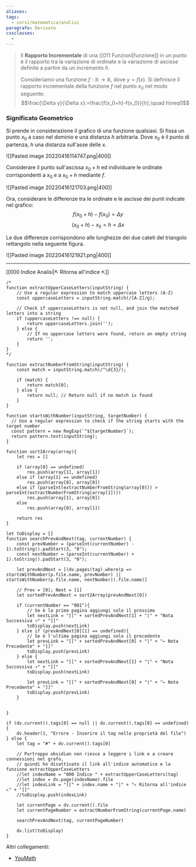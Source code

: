 ```yaml
---
aliases: 
tags:
  - corsi/matematica/analisi
paragrafo: Derivate
cssclasses:
  - 
---
```


>Il **Rapporto Incrementale** di una [[011 Funzioni|funzione]] in un punto è il rapporto tra la variazione di ordinate e la variazione di ascisse definite a partire da un incremento $h$.
>
>Consideriamo una funzione $f:\mathbb{R}\to\mathbb{R}$, dove $y=f(x)$. Si definisce il rapporto incrementale della funzione $f$ nel punto $x_0$ nel modo seguente: $$\frac{\Delta y}{\Delta x}:=\frac{f(x_0+h)-f(x_0)}{h},\quad h\neq0$$

### Significato Geometrico
Si prende in considerazione il grafico di una funzione qualsiasi. Si fissa un punto $x_0$ a caso nel dominio e una distanza $h$ arbitraria.
Dove $x_0$ è il punto di partenza, $h$ una distanza sull'asse delle $x$.

![[Pasted image 20220416114747.png|400]]

Considerare il punto sull'ascissa $x_0+h$ ed individuare le ordinate corrispondenti a $x_0$ e a $x_0+h$ mediante $f$.

![[Pasted image 20220416121703.png|400]]

Ora, considerare le differenze tra le ordinate e le ascisse dei punti indicate nel grafico:
$$f(x_0+h)-f(x_0)=\Delta y$$
$$(x_0+h)-x_0=h=\Delta x$$

Le due differenze corrispondono alle lunghezze dei due cateti del triangolo rettangolo nella seguente figura.

![[Pasted image 20220416121921.png|400]]

___
[[000 Indice Analisi|↖ Ritorna all'indice ↖]]

```dataviewjs
/*
function extractUpperCaseLetters(inputString) {
	// Use a regular expression to match uppercase letters (A-Z)
	const uppercaseLetters = inputString.match(/[A-Z]/g);
	
	// Check if uppercaseLetters is not null, and join the matched letters into a string
	if (uppercaseLetters !== null) {
		return uppercaseLetters.join('');
	} else {
	    // If no uppercase letters were found, return an empty string
	    return '';
	}
}
*/

function extractNumberFromString(inputString) {
	const match = inputString.match(/^\d{3}/);
	
	if (match) {
		return match[0];
	} else {
		return null; // Return null if no match is found
	}
}

function startsWithNumber(inputString, targetNumber) {
  // Use a regular expression to check if the string starts with the target number
  const pattern = new RegExp(`^${targetNumber}`);
  return pattern.test(inputString);
}

function sort2Array(array){
	let res = []
	
	if (array[0] == undefined)
		res.push(array[1], array[1])
	else if (array[1] == undefined)
		res.push(array[0], array[0])
	else if (parseInt(extractNumberFromString(array[0])) > parseInt(extractNumberFromString(array[1])))
		res.push(array[1], array[0])
	else
		res.push(array[0], array[1])
	
	return res
}

let toDisplay = []
function searchPrevAndNext(tag, currentNumber) {
	const prevNumber = (parseInt(currentNumber) - 1).toString().padStart(3, "0");
	const nextNumber = (parseInt(currentNumber) + 1).toString().padStart(3, "0");
	
	let prevAndNext = [(dv.pages(tag).where(p => startsWithNumber(p.file.name, prevNumber) || startsWithNumber(p.file.name, nextNumber)).file.name)]
	
	// Prev = [0]; Next = [1]
	let sortedPrevAndNext = sort2Array(prevAndNext[0])
	
	if (currentNumber == "001"){ 
		// Se è la prima pagina aggiungi solo il prossimo
		let nextLink = "[[" + sortedPrevAndNext[1] + "|" + "Nota Successiva →" + "]]"
		toDisplay.push(nextLink)
	} else if (prevAndNext[0][1] == undefined){
		// Se è l'ultima pagina aggiungi solo il precedente
		let prevLink = "[[" + sortedPrevAndNext[0] + "|" + "← Nota Precedente" + "]]"
		toDisplay.push(prevLink)
	} else {
		let nextLink = "[[" + sortedPrevAndNext[1] + "|" + "Nota Successiva →" + "]]"
		toDisplay.push(nextLink)
		
		let prevLink = "[[" + sortedPrevAndNext[0] + "|" + "← Nota Precedente" + "]]"
		toDisplay.push(prevLink)
	}
	
	
}

if (dv.current().tags[0] == null || dv.current().tags[0] == undefined){
	dv.header(1, "Errore - Inserire il tag nelle proprietà del file")
} else {
	let tag = "#" + dv.current().tags[0]

	// Purtroppo obsidian non riesce a leggere i link e a creare connessioni nel grafo,
	// quindi ho disattivato il link all'indice automatico e la funzione extractUpperCaseLetters
	//let indexName = "000 Indice " + extractUpperCaseLetters(tag)
	//let index = dv.page(indexName).file
	//let indexLink = "[[" + index.name + "|" + "↖ Ritorna all'indice ↖" + "]]"
	//toDisplay.push(indexLink)
	
	let currentPage = dv.current().file
	let currentPageNumber = extractNumberFromString(currentPage.name)
	
	searchPrevAndNext(tag, currentPageNumber)
	
	dv.list(toDisplay)
}
```

Altri collegamenti: 
- [YouMath](https://www.youmath.it/lezioni/analisi-matematica/derivate/208-il-rapporto-incrementale-premessa-per-le-derivate.html)